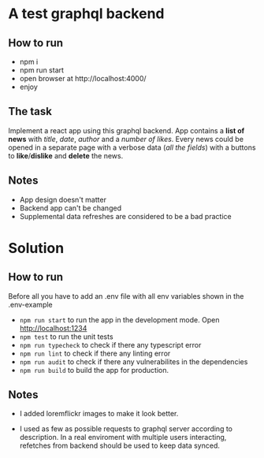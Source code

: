 # A test graphql backend

## How to run
- npm i
- npm run start
- open browser at http://localhost:4000/
- enjoy

## The task
Implement a react app using this graphql backend. App contains a **list of news** with *title*, *date*, *author* and a *number of likes*. Every news could be opened in a separate page with a verbose data (*all the fields*) with a buttons to **like**/**dislike** and **delete** the news.

## Notes
- App design doesn't matter
- Backend app can't be changed
- Supplemental data refreshes are considered to be a bad practice

# Solution
## How to run
Before all you have to add an .env file with all env variables shown in the .env-example
- `npm run start` to run the app in the development mode. Open [http://localhost:1234](http://localhost:1234)
- `npm test` to run the unit tests
- `npm run typecheck` to check if there any typescript error
- `npm run lint` to check if there any linting error
- `npm run audit` to check if there any vulnerabilites in the dependencies
- `npm run build` to build the app for production.

## Notes
- I added loremflickr images to make it look better.

- I used as few as possible requests to graphql server according to description. In a real enviroment with multiple users interacting, refetches from backend should be used to keep data synced. 
